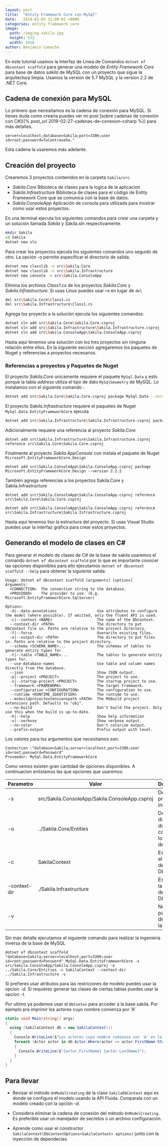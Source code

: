```yaml
---
layout: post
title:  "Entity Framework Core con MySql"
date:   2019-03-03 12:00:01 +0000
categories: entity framework core
image:
  path: /img/og-sakila.jpg
  height: 532
  width: 1016
author: Benjamin Camacho
---
```


En este tutorial usamos la Interfaz de Linea de Comandos `dotnet ef dbcontext scaffold` para generar una modelo de _Entity Framework Core_ para base de datos *sakila* de MySQL con un proyecto que sigue la arquitectura limpia. Usamos la version de 5.7 MySQL y la version 2.2 de .NET Core.

## Cadena de conexión para MySQL

Lo primero que necesitamos es la cadena de conexión para MySQL. Si tienes duda como crearla puedes ver mi post [sobre cadenas de conexión con C#]({% post_url 2019-02-27-cadenas-de-conexion-csharp %}) para más detalles.

```
server=localhost;database=Sakila;port=3306;user id=root;password=TuContraseña." 
```

Esta cadena la usaremos más adelante.

## Creación del proyecto

Crearemos 3 proyectos contenidos en la carpeta `Sakila/src`.
* _Sakila.Core_ Bibioteca de clases para la  logica de la aplicacion
* _Sakila.Infrastructure_ Biblioteca de clases para el código de Entity Framework Core que se comunica con la base de datos.
* _Sakila.ConsoleApp_ Aplicación de consola para utilizada para mostrar como usar estos proyectos.

En una terminal ejecuta los siguientes comandos para crear una carpeta y un solución llamada *Sakila* y Sakila.sln respectivamente.

```bash
mkdir Sakila
cd Sakila
dotnet new sln
```

Para crear los proyectos ejecuta los siguientes comandos uno seguido de otro. La opción -o permite especificar el directorio de salida.

```bash
dotnet new classlib -o src\Sakila.Core
dotnet new classlib -o src\Sakila.Infrastructure
dotnet new console -o src\Sakila.ConsoleApp
```

Elimina los archivos _Class1.cs_ de los proyectos _Sakila.Core_ y _Sakila.Infrastructure_. Si usas Linux puedes usar `rm` en lugar de `del`

```bash
del src\Sakila.Core\Class1.cs
del src\Sakila.Infrastructure\Class1.cs
```

Agrega los proyecto a la solución ejecuta los siguientes comandos:

```bash
dotnet sln add src\Sakila.Core\Sakila.Core.csproj
dotnet sln add src\Sakila.Infrastructure\Sakila.Infrastructure.csproj
dotnet sln add src\Sakila.ConsoleApp\Sakila.ConsoleApp.csproj
```

Hasta aquí tenemos una solución con los tres proyectos sin ninguna relación entre ellos. En la siguiente sección agregaremos los paquetes de Nuget y referencias a proyectos necesarios.

### Referencias a proyectos y Paquetes de Nuget

El proyecto _Sakila.Core_ unicamente requiere el paquete `MySql.Data` y esto porque la tabla _address_ utiliza el tipo de dato `MySqlGeometry` de MySQL. Lo instalamos con el siguiente comando :
 
```bash
dotnet add src\Sakila.Core\Sakila.Core.csproj package MySql.Data --version 8.0.15
```

El proyecto _Sakila.Infrastructure_ requiere el paquetes de Nuget `MySql.Data.EntityFrameworkCore` ejecuta

```bash
dotnet add src\Sakila.Infrastructure\Sakila.Infrastructure.csproj package MySql.Data.EntityFrameworkCore --version 8.0.15
```

Adicionalmente requiere una referencia al proyecto _Sakila.Core_

```
dotnet add src\Sakila.Infrastructure\Sakila.Infrastructure.csproj reference src\Sakila.Core\Sakila.Core.csproj
```

Finalmente al proyecto _Sakila.AppConsole_ con instala  el paquete de Nuget `Microsoft.EntityFrameworkCore.Design` 

```
dotnet add src\Sakila.ConsoleApp\Sakila.ConsoleApp.csproj package Microsoft.EntityFrameworkCore.Design --version 2.2.2
```


También agrega referencias a los proyectos Sakila.Core y  Sakila.Infrastructure

```
dotnet add src\Sakila.ConsoleApp\Sakila.ConsoleApp.csproj reference src\Sakila.Core\Sakila.Core.csproj

dotnet add src\Sakila.ConsoleApp\Sakila.ConsoleApp.csproj reference src\Sakila.Infrastructure\Sakila.Infrastructure.csproj
```

Hasta aquí tenemos liso la estructura del proyecto. Si usas Visual Studio puedes usar la interfaz gráfica para crear estos proyectos.

## Generando el modelo de clases en C#

Para generar el modelo de clases de C# de la base de sakila usaremos el comando `dotnet ef dbcontext scaffold` por lo que es importante conocer las opciones disponibles  para ello ejecutamos `dotnet ef dbcontext scaffold --help` para obtener la siguiente salida:

```
Usage: dotnet ef dbcontext scaffold [arguments] [options]
Arguments:
  <CONNECTION>  The connection string to the database.
  <PROVIDER>    The provider to use. (E.g. Microsoft.EntityFrameworkCore.SqlServer)

Options:
  -d|--data-annotations                  Use attributes to configure the model (where possible). If omitted, only the fluent API is used.
  -c|--context <NAME>                    The name of the DbContext.
  --context-dir <PATH>                   The directory to put DbContext file in. Paths are relative to the project directory.
  -f|--force                             Overwrite existing files.
  -o|--output-dir <PATH>                 The directory to put files in. Paths are relative to the project directory.
  --schema <SCHEMA_NAME>...              The schemas of tables to generate entity types for.
  -t|--table <TABLE_NAME>...             The tables to generate entity types for.
  --use-database-names                   Use table and column names directly from the database.
  --json                                 Show JSON output.
  -p|--project <PROJECT>                 The project to use.
  -s|--startup-project <PROJECT>         The startup project to use.
  --framework <FRAMEWORK>                The target framework.
  --configuration <CONFIGURATION>        The configuration to use.
  --runtime <RUNTIME_IDENTIFIER>         The runtime to use.
  --msbuildprojectextensionspath <PATH>  The MSBuild project extensions path. Defaults to "obj".
  --no-build                             Don't build the project. Only use this when the build is up-to-date.
  -h|--help                              Show help information
  -v|--verbose                           Show verbose output.
  --no-color                             Don't colorize output.
  --prefix-output                        Prefix output with level.
```

Los valores para los argumentos que necesitamos son:

```
Connection :"database=Sakila;server=localhost;port=3306;user id=root;password=Password"
Proveedor: MySql.Data.EntityFrameworkCore
```

Como vemos existen gran cantidad de opciones disponibles. A continuacion enlistamos las que opciones que usaremos:

|Parametro|Valor| Descripcion|
|-------------|-----------|------------|
|-s           | src/Sakila.ConsoleApp/Sakila.ConsoleApp.csproj|Define el proyecto de inicio |
|-o           | ../Sakila.Core/Entities | Define el directorio donse se colocaran los archivos de salida|
|-c           | SakilaContext |Especifica el nombre del DbContext|
|-context-dir |./Sakila.Infrastructure |Especifica la ubicacion del DbContext|
|-v           | |No sirve para ver detalles de la salida|

Sin más detalle ejecutamos el siguiente comando para realizar la ingenieria inversa de la base de MySQL

```
dotnet ef dbcontext scaffold "database=Sakila;server=localhost;port=3306;user id=root;password=Password" MySql.Data.EntityFrameworkCore -s src/Sakila.ConsoleApp/Sakila.ConsoleApp.csproj -o ../Sakila.Core/Entities -c SakilaContext --context-dir ../Sakila.Infrastructure -v
```

Si prefieres usar atributos para las restriciones de modelo puedes usar la opcion *-d*. Si requieres generar las clases de ciertas tablas puedes usar la opcion *-t*.

Por ultimo ya podemos usar el `DbContex` para acceder a la base sakila. Por ejemplo pra imprimir los actores cuyo nombre comienza por 'A'

```csharp
static void Main(string[] args)
{
  using (SakilaContext db = new SakilaContext())
  {
    Console.WriteLine($"Los actores cuyo nombre comienza con 'A' en la base sakila son");
    foreach (Actor actor in db.Actor.Where(actor => actor.FirstName.StartsWith('A')).ToList())
    {
      Console.WriteLine($"{actor.FirstName} {actor.LastName}");
    }
  }
}
```

## Para llevar

* Revisar el método `OnModelCreating` de la clase  `SakilaDbContext` aqui es donde se configura el modelo usando la API Fluida. Comparala con un modelo creado con la opción *-d*.

* Considera eliminar la cadena de conexión del método `OnModelCreating`. Es preferible usar un manejador de secretos o un archivo configuración.

* Aprende como usar el constructor `SakilaContext(DbContextOptions<SakilaContext> options)` junto con la inyección de dependecias.